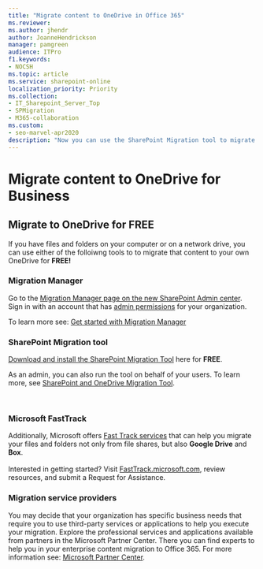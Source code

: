 ```yaml
---
title: "Migrate content to OneDrive in Office 365"
ms.reviewer: 
ms.author: jhendr
author: JoanneHendrickson
manager: pamgreen
audience: ITPro
f1.keywords:
- NOCSH
ms.topic: article
ms.service: sharepoint-online
localization_priority: Priority
ms.collection: 
- IT_Sharepoint_Server_Top
- SPMigration
- M365-collaboration
ms.custom:
- seo-marvel-apr2020
description: "Now you can use the SharePoint Migration tool to migrate content to your own OneDrive for business for free."
---
```

# Migrate content to OneDrive for Business 
 
## Migrate to OneDrive for FREE

If you have files and folders on your computer or on a network drive, you can use either of the folloiwng tools to to migrate that content to your own OneDrive for **FREE!**


### Migration Manager
Go to the [Migration Manager page on the new SharePoint Admin center](https://admin.microsoft.com/sharepoint?page=migrationTool&modern=true). Sign in with an account that has [admin permissions](/sharepoint/sharepoint-admin-role) for your organization.

To learn more see:  [Get started with Migration Manager](mm-get-started.md)
<br>

### SharePoint Migration tool

[Download and install the SharePoint Migration Tool](https://aka.ms/SPMT-ODB-Page) here for **FREE**.

As an admin, you can also run the tool on behalf of your users.  To learn more, see  [SharePoint and OneDrive Migration Tool](https://aka.ms/SPMT-ODB2). 

 <br>

### Microsoft FastTrack

Additionally, Microsoft offers [Fast Track services](https://fasttrack.microsoft.com/about) that can help you migrate your files and folders not only from file shares, but also **Google Drive** and **Box**.
 <br><br>Interested in getting started? Visit [FastTrack.microsoft.com](https://fasttrack.microsoft.com/), review resources, and submit a Request for Assistance.
<br>

### Migration service providers

You may decide that your organization has specific business needs that require you to use third-party services or applications to help you execute your migration. Explore the professional services and applications available from partners in the Microsoft Partner Center. There you can find experts to help you in your enterprise content migration to Office 365.  For more information see: [Microsoft Partner Center](https://partnercenter.microsoft.com/partner/home).

